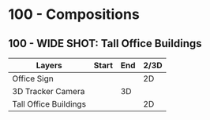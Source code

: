 # 100 - Compositions

## 100 - WIDE SHOT: Tall Office Buildings

| Layers | Start | End | 2/3D |
| --- | --- | --- | --- |
| Office Sign | | | 2D |
| 3D Tracker Camera | | 3D |
| Tall Office Buildings | | | 2D |